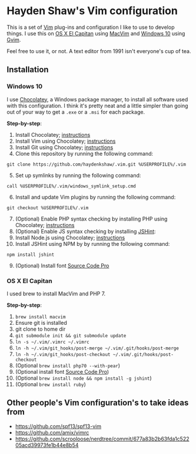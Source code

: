 # Hayden Shaw's Vim configuration
This is a set of [Vim](http://www.vim.org/about.php) plug-ins and configuration I like to use to develop things. I use this on [OS X El Capitan](https://en.wikipedia.org/wiki/OS_X_El_Capitan) using [MacVim](https://github.com/macvim-dev/macvim) and [Windows 10](https://en.wikipedia.org/wiki/Windows_10) using [Gvim](http://www.vim.org/download.php#pc). 

Feel free to use it, or not. A text editor from 1991 isn't everyone's cup of tea.

## Installation
### Windows 10 
I use [Chocolatey](https://chocolatey.org/), a Windows package manager, to install all software used with this configuration. I think it's pretty neat and a little simpler than going out of your way to get a `.exe` or a `.msi` for each package.

**Step-by-step**:
 1. Install Chocolatey; [instructions](https://chocolatey.org)
 2. Install Vim using Chocolatey; [instructions](https://chocolatey.org/packages/vim)
 3. Install Git using Chocolatey; [instructions](https://chocolatey.org/packages/git)
 4. Clone this repository by running the following command:
 ```
 git clone https://github.com/haydenkshaw/.vim.git %USERPROFILE%/.vim
 ```
 
 5. Set up symlinks by running the following command:
 ```
 call %USERPROFILE%/.vim/windows_symlink_setup.cmd
 ```

 6. Install and update Vim plugins by running the following command:
 ```
 git checkout %USERPROFILE%/.vim
 ```
 7. (Optional) Enable PHP syntax checking by installing PHP using Chocolatey; [instructions](https://chocolatey.org/packages/php)
 8. (Optional) Enable JS syntax checking by installing [JSHint](https://www.npmjs.com/package/jshint):
   1. Install Node.js using Chocolatey; [instructions](https://chocolatey.org/packages/nodejs)
   2. Install JSHint using NPM by by running the following command:
   ```
   npm install jshint
   ```
 9. (Optional) Install font [Source Code Pro](https://github.com/adobe-fonts/source-code-pro)

### OS X El Capitan
I used brew to install MacVim and PHP 7.

**Step-by-step**:
 1. `brew install macvim`
 2. Ensure git is installed
 3. git clone to home dir
 4. `git submodule init && git submodule update`
 5. `ln -s ~/.vim/.vimrc ~/.vimrc`
 6. `ln -h ~/.vim/git_hooks/post-merge ~/.vim/.git/hooks/post-merge`
 7. `ln -h ~/.vim/git_hooks/post-checkout ~/.vim/.git/hooks/post-checkout`
 8. (Optional `brew install php70 --with-pear`)
 9. (Optional install font [Source Code Pro](https://github.com/adobe-fonts/source-code-pro))
 10. (Optional `brew install node && npm install -g jshint`)
 11. (Optional `brew install ruby`)
 

## Other people's Vim configuration's to take ideas from
 - https://github.com/spf13/spf13-vim
 - https://github.com/amix/vimrc
 - https://github.com/scrooloose/nerdtree/commit/677a83b2b63fda1c52205acd39973fe1b44e8b54
